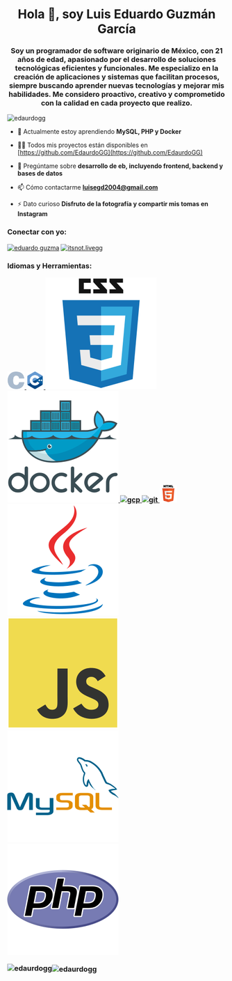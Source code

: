 <h1 align="center">Hola 👋, soy Luis Eduardo Guzmán García</h1>
<h3 align="center">Soy un programador de software originario de México, con 21 años de edad, apasionado por el desarrollo de soluciones tecnológicas eficientes y funcionales. Me especializo en la creación de aplicaciones y sistemas que facilitan procesos, siempre buscando aprender nuevas tecnologías y mejorar mis habilidades. Me considero proactivo, creativo y comprometido con la calidad en cada proyecto que realizo.</h3>

<p align="left"> <img src="https://komarev.com/ghpvc/?username=edaurdogg&label=Profile%20views&color=0e75b6&style=flat" alt="edaurdogg" /> </p>

- 🌱 Actualmente estoy aprendiendo **MySQL, PHP y Docker**

- 👨‍💻 Todos mis proyectos están disponibles en [https://github.com/EdaurdoGG](https://github.com/EdaurdoGG)

- 💬 Pregúntame sobre **desarrollo de eb, incluyendo frontend, backend y bases de datos**

- 📫 Cómo contactarme **luisegd2004@gmail.com**

- ⚡ Dato curioso **Disfruto de la fotografía y compartir mis tomas en Instagram**

<h3 align="left">Conectar con yo:</h3>
<p align="left">
<a href="https://fb.com/eduardo guzma" target="blank"><img align="center" src="https://raw.githubusercontent.com/rahuldkjain/github-profile-readme-generator/master/src/images/icons/Social/facebook.svg" alt="eduardo guzma" height="
30" width="40" /></a> <a href="https://instagram.com/itsnot.livegg" target="blank"><img align="center" src="https://raw.githubusercontent.com/rahuldkjain/github-profile-readme-generator/master/src/images/icons/Social/instagram.svg" alt="itsnot.livegg" height="30" width="40" /></a>
</p>

<h3 align="left">Idiomas y Herramientas:
<p align="left"> <a href="https://www.cprogramming.com/" target="_blank" rel="noreferrer"> <img src="https://raw.githubusercontent.com/devicons/devicon/master/icons/c/c-original.svg" alt="c" width="40" height="40"/> </a> <a href="https://www.w3schools.com/cpp/" target="_blank" rel="noreferrer"> <img src="https://raw.githubusercontent.com/devicons/devicon/master/icons/cplusplus/cplusplus-original.svg" alt="cplusplus" width="40" height="40"/> </a> <a href="https://www.w3schools.com/css/" target="_blank" rel="noreferrer"> <img src="https://raw.githubusercontent.com/devicons/devicon/master/icons/css3/css3-original-wordmark.svg" alt="css3" ancho="40" alto="40"/> </a> <a href="https://www.docker.com/" target="_blank" rel="noreferrer"> <img src="https://raw.githubusercontent.com/devicons/devicon/master/icons/docker/docker-original-wordmark.svg" alt="docker" ancho="40" alto="40"/> </a> <a href="https://cloud.google.com" target="_blank" rel="noreferrer"> <img src="https://www.vectorlogo.zone/logos/google_cloud/google_cloud-icon.svg" alt="gcp" ancho="40" alto="40"/> </a> <a href="https://git-scm.com/" target="_blank" rel="noreferrer"> <img src="https://www.vectorlogo.zone/logos/git-scm/git-scm-icon.svg" alt="git" width="40" height="40"/> </a> <a href="https://www.w3.org/html/" target="_blank" rel="noreferrer"> <img src="https://raw.githubusercontent.com/devicons/devicon/master/icons/html5/html5-original-wordmark.svg" alt="html5" width="40" height="40"/> </a> <a href="https://www.java.com" target="_blank" rel="noreferrer"> <img src="https://raw.githubusercontent.com/devicons/devicon/master/icons/java/java-original.svg" alt="java" ancho="40" alto="40"/> </a> <a href="https://developer.mozilla.org/es-ES/docs/Web/JavaScript" target="_blank" rel="noreferrer"> <img src="https://raw.githubusercontent.com/devicons/devicon/master/icons/javascript/javascript-original.svg" alt="javascript" ancho="40" alto="40"/> </a> <a href="https://www.mysql.com/" objetivo="_blank" rel="noreferrer"> <img src="https://raw.githubusercontent.com/devicons/devicon/master/icons/mysql/mysql-original-wordmark.svg" alt="mysql" ancho="40" alto="40"/> </a> <a href="https://www.php.net" objetivo="_blank" rel="noreferrer"> <img src="https://raw.githubusercontent.com/devicons/devicon/master/icons/php/php-original.svg" alt="php" ancho="40" alto="40"/> </a> </p>

<p><img align="left" src="https://github-readme-stats.vercel.app/api/top-langs?username=edaurdogg&show_icons=true&locale=es&layout=compact" alt="edaurdogg" /></p>

<p> <img align="center" src="https://github-readme-stats.vercel.app/api?username=edaurdogg&show_icons=true&locale=es" alt="edaurdogg" /></p>
